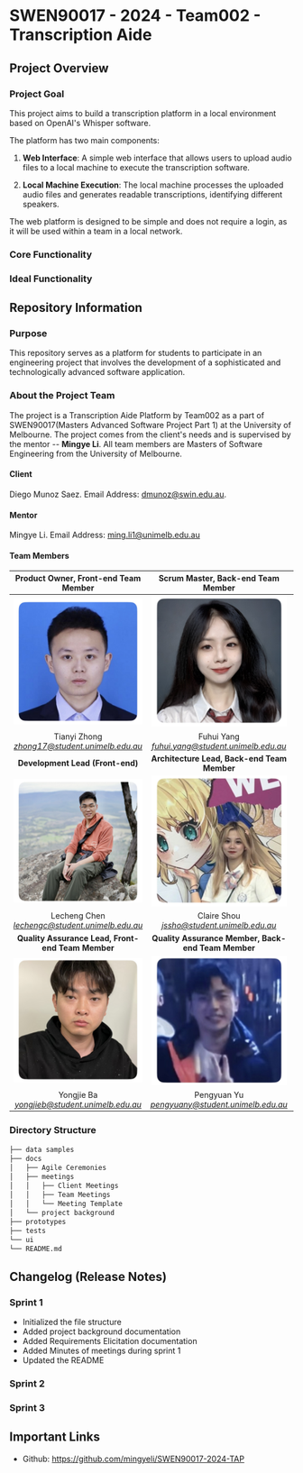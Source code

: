 # SWEN90017 - 2024 - Team002 - Transcription Aide

## Project Overview

### Project Goal
This project aims to build a transcription platform in a local environment based on OpenAI's Whisper software.  

​The platform has two main components: 

1.  **Web Interface**: A simple web interface that allows users to upload audio files to a local machine to execute the transcription software.  

2.  **Local Machine Execution**: The local machine processes the uploaded audio files and generates readable transcriptions, identifying different speakers.  

​The web platform is designed to be simple and does not require a login, as it will be used within a team in a local network.

### Core Functionality

### Ideal Functionality


## Repository Information

### Purpose

This repository serves as a platform for students to participate in an engineering project that involves the development of a sophisticated and technologically advanced software application.  

### About the Project Team

The project is a Transcription Aide Platform by Team002 as a part of SWEN90017(Masters Advanced Software Project Part 1) at the University of Melbourne. The project comes from the client's needs and is supervised by the mentor -- **Mingye Li**. All team members are Masters of Software Engineering from the University of Melbourne.

#### Client
Diego Munoz Saez. Email Address: [dmunoz@swin.edu.au]().

#### Mentor
Mingye Li. Email Address: [ming.li1@unimelb.edu.au]()

#### Team Members
| Product Owner, Front-end Team Member | Scrum Master, Back-end Team Member |Development Lead (Back-end)|
|:-------:|:-------:|:-------:|
| <img src="docs/imgs/README/Tianyi.jpg" width="240" /> | <img src="docs/imgs/README/Fuhui.jpg" width="240" /> | <img src="docs/imgs/README/Zixuan.jpg" width="240" /> |
|Tianyi Zhong<br>*zhong17@student.unimelb.edu.au*|Fuhui Yang<br>*fuhui.yang@student.unimelb.edu.au*|Zixuan Zhang<br>*zixuzhang2@student.unimelb.edu.au*|
|**Development Lead (Front-end)**| **Architecture Lead, Back-end Team Member** | **User Experience Lead, Front-end Team Member** |
| <img src="docs/imgs/README/Lecheng.jpg" width="240" /> | <img src="docs/imgs/README/Claire.jpg" width="240" /> | <img src="docs/imgs/README/Yingrong.jpg" width="240" /> |
|Lecheng Chen<br>*lechengc@student.unimelb.edu.au*|Claire Shou<br>*jssho@student.unimelb.edu.au*|Yingrong Chen<br>*yingrong@student.unimelb.edu.au*|
|**Quality Assurance Lead, Front-end Team Member** | **Quality Assurance Member, Back-end Team Member** | **Back-end Team Member** |
| <img src="docs/imgs/README/Yongjie.jpg" width="240" /> | <img src="docs/imgs/README/Pengyuan.jpg" width="240" /> | <img src="docs/imgs/README/Jiangyu.jpg" width="240" /> |
|Yongjie Ba<br>*yongjieb@student.unimelb.edu.au*|Pengyuan Yu<br>*pengyuany@student.unimelb.edu.au*|Jiangyu Chen<br>*jiangyuc2@student.unimelb.edu.au*|


### Directory Structure

```
├── data samples
├── docs
│   ├── Agile Ceremonies
│   ├── meetings
│   │   ├── Client Meetings
│   │   ├── Team Meetings
│   │   └── Meeting Template
│   └── project background
├── prototypes
├── tests
└── ui
└── README.md
```

## Changelog (Release Notes)

### Sprint 1

- Initialized the file structure
- Added project background documentation
- Added Requirements Elicitation documentation
- Added Minutes of meetings during sprint 1 
- Updated the README

### Sprint 2



### Sprint 3


## Important Links
- Github: https://github.com/mingyeli/SWEN90017-2024-TAP
